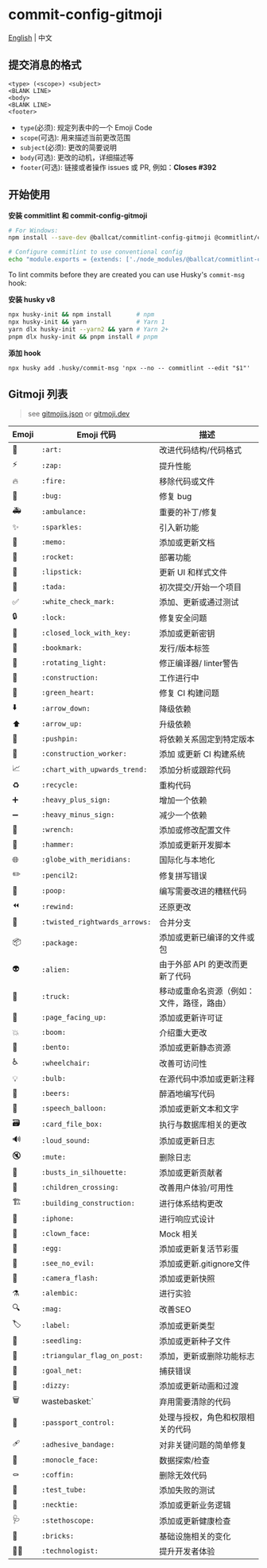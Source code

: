 # commit-config-gitmoji
[English](./README.md) | 中文

## 提交消息的格式
```
<type> (<scope>) <subject>
<BLANK LINE>
<body>
<BLANK LINE>
<footer>
```
- `type`(必须): 规定列表中的一个 Emoji Code
- `scope`(可选): 用来描述当前更改范围
- `subject`(必须): 更改的简要说明
- `body`(可选): 更改的动机，详细描述等
- `footer`(可选): 链接或者操作 issues 或 PR, 例如：**Closes #392**


## 开始使用

**安装 commitlint 和 commit-config-gitmoji**
```sh
# For Windows:
npm install --save-dev @ballcat/commitlint-config-gitmoji @commitlint/cli

# Configure commitlint to use conventional config
echo "module.exports = {extends: ['./node_modules/@ballcat/commitlint-config-gitmoji']}" > commitlint.config.js
```

To lint commits before they are created you can use Husky's `commit-msg` hook:

**安装 husky v8**
```sh
npx husky-init && npm install       # npm
npx husky-init && yarn              # Yarn 1
yarn dlx husky-init --yarn2 && yarn # Yarn 2+
pnpm dlx husky-init && pnpm install # pnpm
```

**添加 hook**
```npm
npx husky add .husky/commit-msg 'npx --no -- commitlint --edit "$1"'
```

## Gitmoji 列表
> see [gitmojis.json](https://github.com/carloscuesta/gitmoji/blob/master/src/data/gitmojis.json) or [gitmoji.dev](https://gitmoji.dev/)


| Emoji | Emoji 代码                    | 描述                                       |
| ----- | ----------------------------- | ------------------------------------------ |
| 🎨     | `:art:`                       | 改进代码结构/代码格式                      |
| ⚡️     | `:zap:`                       | 提升性能                                   |
| 🔥     | `:fire:`                      | 移除代码或文件                             |
| 🐛     | `:bug:`                       | 修复 bug                                   |
| 🚑     | `:ambulance:`                 | 重要的补丁/修复                            |
| ✨     | `:sparkles:`                  | 引入新功能                                 |
| 📝     | `:memo:`                      | 添加或更新文档                             |
| 🚀     | `:rocket:`                    | 部署功能                                   |
| 💄     | `:lipstick:`                  | 更新 UI 和样式文件                         |
| 🎉     | `:tada:`                      | 初次提交/开始一个项目                      |
| ✅     | `:white_check_mark:`          | 添加、更新或通过测试                       |
| 🔒     | `:lock:`                      | 修复安全问题                               |
| 🔐     | `:closed_lock_with_key:`      | 添加或更新密钥                             |
| 🔖     | `:bookmark:`                  | 发行/版本标签                              |
| 🚨     | `:rotating_light:`            | 修正编译器/ linter警告                     |
| 🚧     | `:construction:`              | 工作进行中                                 |
| 💚     | `:green_heart:`               | 修复 CI 构建问题                           |
| ⬇️     | `:arrow_down:`                | 降级依赖                                   |
| ⬆️     | `:arrow_up:`                  | 升级依赖                                   |
| 📌     | `:pushpin:`                   | 将依赖关系固定到特定版本                   |
| 👷     | `:construction_worker:`       | 添加 或更新 CI 构建系统                    |
| 📈     | `:chart_with_upwards_trend:`  | 添加分析或跟踪代码                         |
| ♻️     | `:recycle:`                   | 重构代码                                   |
| ➕     | `:heavy_plus_sign:`           | 增加一个依赖                               |
| ➖     | `:heavy_minus_sign:`          | 减少一个依赖                               |
| 🔧     | `:wrench:`                    | 添加或修改配置文件                         |
| 🔨     | `:hammer:`                    | 添加或更新开发脚本                         |
| 🌐     | `:globe_with_meridians:`      | 国际化与本地化                             |
| ✏️     | `:pencil2:`                   | 修复拼写错误                               |
| 💩     | `:poop:`                      | 编写需要改进的糟糕代码                     |
| ⏪️     | `:rewind:`                    | 还原更改                                   |
| 🔀     | `:twisted_rightwards_arrows:` | 合并分支                                   |
| 📦️     | `:package:`                   | 添加或更新已编译的文件或包                 |
| 👽️     | `:alien:`                     | 由于外部 API 的更改而更新了代码            |
| 🚚     | `:truck:`                     | 移动或重命名资源（例如：文件，路径，路由） |
| 📄     | `:page_facing_up:`            | 添加或更新许可证                           |
| 💥     | `:boom:`                      | 介绍重大更改                               |
| 🍱     | `:bento:`                     | 添加或更新静态资源                         |
| ♿️     | `:wheelchair:`                | 改善可访问性                               |
| 💡     | `:bulb:`                      | 在源代码中添加或更新注释                   |
| 🍻     | `:beers:`                     | 醉酒地编写代码                             |
| 💬     | `:speech_balloon:`            | 添加或更新文本和文字                       |
| 🗃️     | `:card_file_box:`             | 执行与数据库相关的更改                     |
| 🔊     | `:loud_sound:`                | 添加或更新日志                             |
| 🔇     | `:mute:`                      | 删除日志                                   |
| 👥     | `:busts_in_silhouette:`       | 添加或更新贡献者                           |
| 🚸     | `:children_crossing:`         | 改善用户体验/可用性                        |
| 🏗️     | `:building_construction:`     | 进行体系结构更改                           |
| 📱     | `:iphone:`                    | 进行响应式设计                             |
| 🤡     | `:clown_face:`                | Mock 相关                                  |
| 🥚     | `:egg:`                       | 添加或更新复活节彩蛋                       |
| 🙈     | `:see_no_evil:`               | 添加或更新.gitignore文件                   |
| 📸     | `:camera_flash:`              | 添加或更新快照                             |
| ⚗️     | `:alembic:`                   | 进行实验                                   |
| 🔍️     | `:mag:`                       | 改善SEO                                    |
| 🏷️     | `:label:`                     | 添加或更新类型                             |
| 🌱     | `:seedling:`                  | 添加或更新种子文件                         |
| 🚩     | `:triangular_flag_on_post:`   | 添加，更新或删除功能标志                   |
| 🥅     | `:goal_net:`                  | 捕获错误                                   |
| 💫     | `:dizzy:`                     | 添加或更新动画和过渡                       |
| 🗑️     | wastebasket:`                 | 弃用需要清除的代码                         |
| 🛂     | `:passport_control:`          | 处理与授权，角色和权限相关的代码           |
| 🩹     | `:adhesive_bandage:`          | 对非关键问题的简单修复                     |
| 🧐     | `:monocle_face:`              | 数据探索/检查                              |
| ⚰️     | `:coffin:`                    | 删除无效代码                               |
| 🧪     | `:test_tube:`                 | 添加失败的测试                             |
| 👔     | `:necktie:`                   | 添加或更新业务逻辑                         |
| 🩺     | `:stethoscope:`               | 添加或更新健康检查                         |
| 🧱     | `:bricks:`                    | 基础设施相关的变化                         |
| 🧑‍💻    | `:technologist:`              | 提升开发者体验                             |
